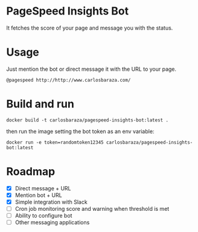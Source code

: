 # PageSpeed Insights Bot
It fetches the score of your page and message you with the status.

# Usage
Just mention the bot or direct message it with the URL to your page.

```
@pagespeed http://http://www.carlosbaraza.com/
```

# Build and run
```
docker build -t carlosbaraza/pagespeed-insights-bot:latest .
```

then run the image setting the bot token as an env variable:

```
docker run -e token=randomtoken12345 carlosbaraza/pagespeed-insights-bot:latest
```

# Roadmap
- [x] Direct message + URL
- [x] Mention bot + URL
- [x] Simple integration with Slack
- [ ] Cron job monitoring score and warning when threshold is met
- [ ] Ability to configure bot
- [ ] Other messaging applications
